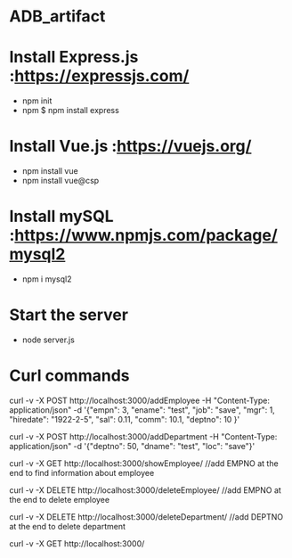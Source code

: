 # ADB_artifact
# Install Express.js :https://expressjs.com/
- npm init
- npm $ npm install express

# Install Vue.js :https://vuejs.org/
- npm install vue 
- npm install vue@csp

# Install mySQL :https://www.npmjs.com/package/mysql2
- npm i mysql2

# Start the server
 - node server.js

# Curl commands
curl -v -X POST    http://localhost:3000/addEmployee -H "Content-Type: application/json" -d '{"empn": 3, "ename": "test", "job": "save", "mgr": 1, "hiredate": "1922-2-5", "sal": 0.11, "comm": 10.1, "deptno": 10 }'

curl -v -X POST    http://localhost:3000/addDepartment -H "Content-Type: application/json" -d '{"deptno": 50, "dname": "test", "loc": "save"}'

curl -v -X GET    http://localhost:3000/showEmployee/
//add EMPNO at the end to find information about employee

curl -v -X DELETE  http://localhost:3000/deleteEmployee/
//add EMPNO at the end to delete employee

curl -v -X DELETE  http://localhost:3000/deleteDepartment/
//add DEPTNO at the end to delete department

curl -v -X GET     http://localhost:3000/